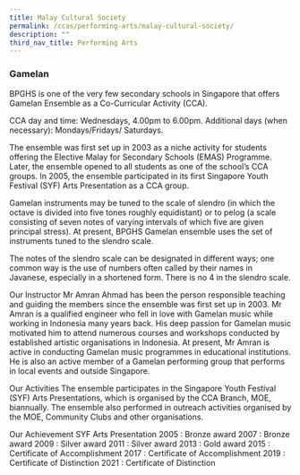 ```yaml
---
title: Malay Cultural Society
permalink: /ccas/performing-arts/malay-cultural-society/
description: ""
third_nav_title: Performing Arts
---
```

### Gamelan



BPGHS is one of the very few secondary schools in Singapore that offers Gamelan Ensemble as a Co-Curricular Activity (CCA). 

CCA day and time: Wednesdays, 4.00pm to 6.00pm.
Additional days (when necessary): Mondays/Fridays/ Saturdays.

The ensemble was first set up in 2003 as a niche activity for students offering the Elective Malay for Secondary Schools (EMAS) Programme. Later, the ensemble opened to all students as one of the school’s CCA groups. In 2005, the ensemble participated in its first Singapore Youth Festival (SYF) Arts Presentation as a CCA group. 

 Gamelan instruments may be tuned to the scale of slendro (in which the octave is divided into five tones roughly equidistant) or to pelog (a scale consisting of seven notes of varying intervals of which five are given principal stress). At present, BPGHS Gamelan ensemble uses the set of instruments tuned to the slendro scale.  
 
The notes of the slendro scale can be designated in different ways; one common way is the use of numbers often called by their names in Javanese, especially in a shortened form. There is no 4 in the slendro scale.

Our Instructor
Mr Amran Ahmad has been the person responsible teaching and guiding the members since the ensemble was first set up in 2003. Mr Amran is a qualified engineer who fell in love with Gamelan music while working in Indonesia many years back. His deep passion for Gamelan music motivated him to attend numerous courses and workshops conducted by established artistic organisations in Indonesia. At present, Mr Amran is active in conducting Gamelan music programmes in educational institutions. He is also an active member of a Gamelan performing group that performs in local events and outside Singapore.   

Our Activities
The ensemble participates in the Singapore Youth Festival (SYF) Arts Presentations, which is organised by the CCA Branch, MOE, biannually.  The ensemble also performed in outreach activities organised by the MOE, Community Clubs and other organisations.    


Our Achievement 
SYF Arts Presentation 
2005	: Bronze award 
2007	: Bronze award
2009 	: Silver award
2011	: Silver award
2013	: Gold award
2015	: Certificate of Accomplishment 
2017 	: Certificate of Accomplishment
2019 	: Certificate of Distinction 
2021 	: Certificate of Distinction